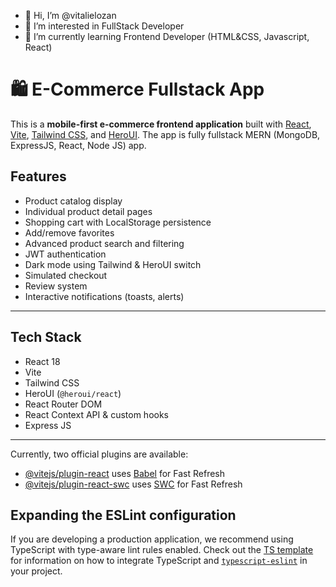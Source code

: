 - 👋 Hi, I’m @vitalielozan
- 👀 I’m interested in FullStack Developer
- 🌱 I’m currently learning Frontend Developer (HTML&CSS, Javascript, React)

# 🛍️ E-Commerce Fullstack App

This is a **mobile-first e-commerce frontend application** built with [React](https://reactjs.org/), [Vite](https://vitejs.dev/), [Tailwind CSS](https://tailwindcss.com/), and [HeroUI](https://heroui.dev/). The app is fully fullstack MERN (MongoDB, ExpressJS, React, Node JS) app.

## Features

- Product catalog display
- Individual product detail pages
- Shopping cart with LocalStorage persistence
- Add/remove favorites
- Advanced product search and filtering
- JWT authentication
- Dark mode using Tailwind & HeroUI switch
- Simulated checkout
- Review system
- Interactive notifications (toasts, alerts)

---

## Tech Stack

- React 18
- Vite
- Tailwind CSS
- HeroUI (`@heroui/react`)
- React Router DOM
- React Context API & custom hooks
- Express JS

---

Currently, two official plugins are available:

- [@vitejs/plugin-react](https://github.com/vitejs/vite-plugin-react/blob/main/packages/plugin-react) uses [Babel](https://babeljs.io/) for Fast Refresh
- [@vitejs/plugin-react-swc](https://github.com/vitejs/vite-plugin-react/blob/main/packages/plugin-react-swc) uses [SWC](https://swc.rs/) for Fast Refresh

## Expanding the ESLint configuration

If you are developing a production application, we recommend using TypeScript with type-aware lint rules enabled. Check out the [TS template](https://github.com/vitejs/vite/tree/main/packages/create-vite/template-react-ts) for information on how to integrate TypeScript and [`typescript-eslint`](https://typescript-eslint.io) in your project.

